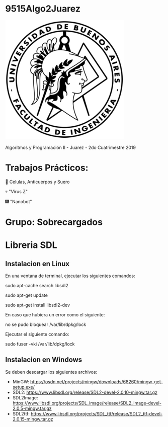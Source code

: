 # 9515Algo2Juarez

![FIUBA](https://raw.githubusercontent.com/joel-perez/9515Algo2Juarez/master/img/logo_fiuba.png)

Algoritmos y Programación II - Juarez - 2do Cuatrimestre 2019

# Trabajos Prácticos:

:microscope: Celulas, Anticuerpos y Suero

:skull: "Virus Z"

:fireworks: "Nanobot"
 
# Grupo: Sobrecargados


# Libreria SDL

## Instalacion en Linux

En una ventana de terminal, ejecutar los siguientes comandos:

sudo apt-cache search libsdl2

sudo apt-get update

sudo apt-get install libsdl2-dev

En caso que hubiera un error como el siguiente:

no se pudo bloquear /var/lib/dpkg/lock

Ejecutar el siguiente comando:

sudo fuser -vki  /var/lib/dpkg/lock

## Instalacion en Windows

Se deben descargar los siguientes archivos:

* MinGW:      https://osdn.net/projects/mingw/downloads/68260/mingw-get-setup.exe/
* SDL2:       https://www.libsdl.org/release/SDL2-devel-2.0.10-mingw.tar.gz
* SDL2Image:  https://www.libsdl.org/projects/SDL_image/release/SDL2_image-devel-2.0.5-mingw.tar.gz
* SDL2ttf:    https://www.libsdl.org/projects/SDL_ttf/release/SDL2_ttf-devel-2.0.15-mingw.tar.gz